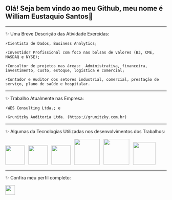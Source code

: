 ## Olá! Seja bem vindo ao meu Github, meu nome é William Eustaquio Santos👋
_____________________________________________________________________________________________________________________________________________________________________________________________________________________________________________


✨ Uma Breve Descrição das Atividade Exercidas:

    ⚡Cientista de Dados, Business Analytics; 
   
    ⚡Investidor Profissional com foco nas bolsas de valores (B3, CME, NASDAQ e NYSE); 
 
    ⚡Consultor de projetos nas áreas:  Administrativa, financeira, investimento, custo, estoque, logística e comercial;  
   
    ⚡Contador e Auditor dos setores industrial, comercial, prestação de serviço, plano de saúde e hospitalar.
_____________________________________________________________________________________________________________________________________________________________________________________________________________________________________________

✨ Trabalho Atualmente nas Empresa: 

    ⚡WES Consulting Ltda.; e
   
    ⚡Grunitzky Auditoria Ltda. (https://grunitzky.com.br)
_____________________________________________________________________________________________________________________________________________________________________________________________________________________________________________

✨ Algumas da Tecnologias Utilizadas nos desenvolvimentos dos Trabalhos: 

<div style="display: inline">
   <img widt='60' height='60' src="https://cdn.jsdelivr.net/gh/devicons/devicon/icons/python/python-original-wordmark.svg" />  
   &nbsp;&nbsp;<img widt='60' height='60' src="https://cdn.jsdelivr.net/gh/devicons/devicon/icons/pandas/pandas-original-wordmark.svg" />   
   &nbsp;&nbsp;<img widt='60' height='60' src="https://cdn.jsdelivr.net/gh/devicons/devicon/icons/jupyter/jupyter-original-wordmark.svg" />   
   &nbsp;&nbsp;<img widt='50' height='80' src="https://cdn.jsdelivr.net/gh/devicons/devicon/icons/anaconda/anaconda-original-wordmark.svg" /> 
   &nbsp;&nbsp;<img widt='80' height='80' src="https://cdn.jsdelivr.net/gh/devicons/devicon/icons/mysql/mysql-original-wordmark.svg" /> 
   &nbsp;&nbsp;<img widt='100' height='70' src="https://cdn.jsdelivr.net/gh/devicons/devicon/icons/filezilla/filezilla-plain-wordmark.svg" /> 
</div>
          
_______________________________________________________________________________________________________________________________________________________________________________________________________________________________________________________________________________________________

✨ Confira meu perfil completo:  

<a href = "https://linkedin.com/in/william-eustaquio-santos-0a106a117">
   <img widt='30' height='30' src="https://img.shields.io/badge/linkedin-%230077B5.svg?style=for-the-badge&logo=linkedin&logoColor=white" />  
</a>


 

